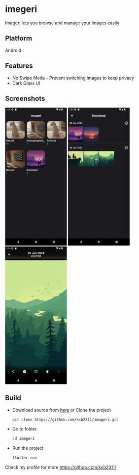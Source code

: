 # imegeri

Imageri lets you browse and manage your images easily

## Platform

Android

## Features

* No Swipe Mode - Prevent switching images to keep privacy
* Dark Glass UI

## Screenshots

<img src="Screenshots/Screenshot_1.png" width="200">
<img src="Screenshots/Screenshot_2.png" width="200">
<img src="Screenshots/Screenshot_3.png" width="200">

## Build

* Download source from [here](https://github.com/ksb2311/imageri/archive/refs/heads/main.zip) or Clone the project

    ```bash
    git clone https://github.com/ksb2311/imageri.git
    ```

* Go to folder
  
    ```bash
    cd imageri
    ```

* Run the project

  ```bash
  flutter run
  ```

Check my profile for more
<https://github.com/ksb2311/>
